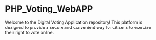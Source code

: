 # PHP_Voting_WebAPP
Welcome to the Digital Voting Application repository! This platform is designed to provide a secure and convenient way for citizens to exercise their right to vote online.
